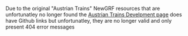 Due to the original "Austrian Trains" NewGRF resources that are unfortunatley no longer found the [Austrian Trains Develpment page](https://www.tt-forums.net/viewtopic.php?p=1215894) does have Github links but unfortunatley, they are no longer valid and only present 404 error messages
